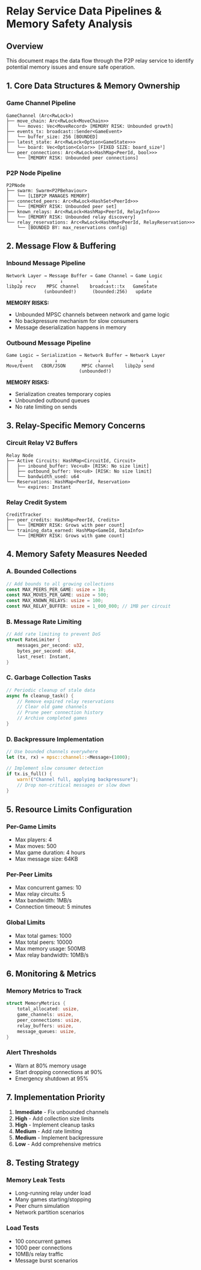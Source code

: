 # Relay Service Data Pipelines & Memory Safety Analysis

## Overview
This document maps the data flow through the P2P relay service to identify potential memory issues and ensure safe operation.

## 1. Core Data Structures & Memory Ownership

### Game Channel Pipeline
```
GameChannel (Arc<RwLock>)
├── move_chain: Arc<RwLock<MoveChain>>
│   └── moves: Vec<MoveRecord> [MEMORY RISK: Unbounded growth]
├── events_tx: broadcast::Sender<GameEvent>
│   └── buffer_size: 256 [BOUNDED]
├── latest_state: Arc<RwLock<Option<GameState>>>
│   └── board: Vec<Option<Color>> [FIXED SIZE: board_size²]
└── peer_connections: Arc<RwLock<HashMap<PeerId, bool>>>
    └── [MEMORY RISK: Unbounded peer connections]
```

### P2P Node Pipeline
```
P2PNode
├── swarm: Swarm<P2PBehaviour>
│   └── [LIBP2P MANAGES MEMORY]
├── connected_peers: Arc<RwLock<HashSet<PeerId>>>
│   └── [MEMORY RISK: Unbounded peer set]
├── known_relays: Arc<RwLock<HashMap<PeerId, RelayInfo>>>
│   └── [MEMORY RISK: Unbounded relay discovery]
└── relay_reservations: Arc<RwLock<HashMap<PeerId, RelayReservation>>>
    └── [BOUNDED BY: max_reservations config]
```

## 2. Message Flow & Buffering

### Inbound Message Pipeline
```
Network Layer → Message Buffer → Game Channel → Game Logic
     ↓              ↓                ↓              ↓
libp2p recv    MPSC channel    broadcast::tx   GameState
              (unbounded!)      (bounded:256)   update
```

**MEMORY RISKS:**
- Unbounded MPSC channels between network and game logic
- No backpressure mechanism for slow consumers
- Message deserialization happens in memory

### Outbound Message Pipeline
```
Game Logic → Serialization → Network Buffer → Network Layer
     ↓            ↓               ↓               ↓
Move/Event   CBOR/JSON      MPSC channel    libp2p send
                           (unbounded!)
```

**MEMORY RISKS:**
- Serialization creates temporary copies
- Unbounded outbound queues
- No rate limiting on sends

## 3. Relay-Specific Memory Concerns

### Circuit Relay V2 Buffers
```
Relay Node
├── Active Circuits: HashMap<CircuitId, Circuit>
│   ├── inbound_buffer: Vec<u8> [RISK: No size limit]
│   ├── outbound_buffer: Vec<u8> [RISK: No size limit]
│   └── bandwidth_used: u64
└── Reservations: HashMap<PeerId, Reservation>
    └── expires: Instant
```

### Relay Credit System
```
CreditTracker
├── peer_credits: HashMap<PeerId, Credits>
│   └── [MEMORY RISK: Grows with peer count]
└── training_data_earned: HashMap<GameId, DataInfo>
    └── [MEMORY RISK: Grows with game count]
```

## 4. Memory Safety Measures Needed

### A. Bounded Collections
```rust
// Add bounds to all growing collections
const MAX_PEERS_PER_GAME: usize = 10;
const MAX_MOVES_PER_GAME: usize = 500;
const MAX_KNOWN_RELAYS: usize = 100;
const MAX_RELAY_BUFFER: usize = 1_000_000; // 1MB per circuit
```

### B. Message Rate Limiting
```rust
// Add rate limiting to prevent DoS
struct RateLimiter {
    messages_per_second: u32,
    bytes_per_second: u64,
    last_reset: Instant,
}
```

### C. Garbage Collection Tasks
```rust
// Periodic cleanup of stale data
async fn cleanup_task() {
    // Remove expired relay reservations
    // Clear old game channels
    // Prune peer connection history
    // Archive completed games
}
```

### D. Backpressure Implementation
```rust
// Use bounded channels everywhere
let (tx, rx) = mpsc::channel::<Message>(1000);

// Implement slow consumer detection
if tx.is_full() {
    warn!("Channel full, applying backpressure");
    // Drop non-critical messages or slow down
}
```

## 5. Resource Limits Configuration

### Per-Game Limits
- Max players: 4
- Max moves: 500
- Max game duration: 4 hours
- Max message size: 64KB

### Per-Peer Limits
- Max concurrent games: 10
- Max relay circuits: 5
- Max bandwidth: 1MB/s
- Connection timeout: 5 minutes

### Global Limits
- Max total games: 1000
- Max total peers: 10000
- Max memory usage: 500MB
- Max relay bandwidth: 10MB/s

## 6. Monitoring & Metrics

### Memory Metrics to Track
```rust
struct MemoryMetrics {
    total_allocated: usize,
    game_channels: usize,
    peer_connections: usize,
    relay_buffers: usize,
    message_queues: usize,
}
```

### Alert Thresholds
- Warn at 80% memory usage
- Start dropping connections at 90%
- Emergency shutdown at 95%

## 7. Implementation Priority

1. **Immediate** - Fix unbounded channels
2. **High** - Add collection size limits
3. **High** - Implement cleanup tasks
4. **Medium** - Add rate limiting
5. **Medium** - Implement backpressure
6. **Low** - Add comprehensive metrics

## 8. Testing Strategy

### Memory Leak Tests
- Long-running relay under load
- Many games starting/stopping
- Peer churn simulation
- Network partition scenarios

### Load Tests
- 100 concurrent games
- 1000 peer connections
- 10MB/s relay traffic
- Message burst scenarios